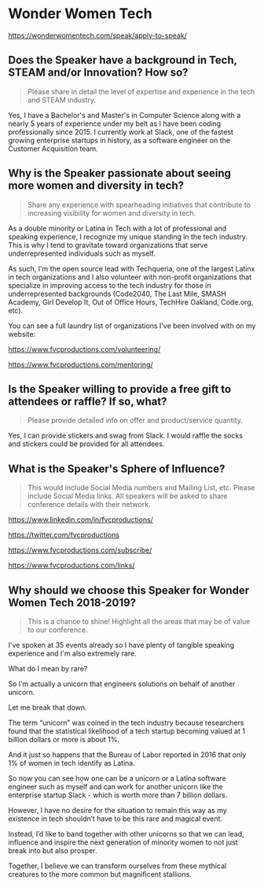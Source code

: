 # Wonder Women Tech

https://wonderwomentech.com/speak/apply-to-speak/

## Does the Speaker have a background in Tech, STEAM and/or Innovation? How so?

> Please share in detail the level of expertise and experience in the tech and STEAM industry.

Yes, I have a Bachelor's and Master's in Computer Science along with a nearly 5 years of experience under my belt as I have been coding professionally since 2015. I currently work at Slack, one of the fastest growing enterprise startups in history, as a software engineer on the Customer Acquisition team.

## Why is the Speaker passionate about seeing more women and diversity in tech?

> Share any experience with spearheading initiatives that contribute to increasing visibility for women and diversity in tech.

As a double minority or Latina in Tech with a lot of professional and speaking experience, I recognize my unique standing in the tech industry. This is why I tend to gravitate toward organizations that serve underrepresented individuals such as myself.

As such, I'm the open source lead with Techqueria, one of the largest Latinx in tech organizations and I also volunteer with non-profit organizations that specialize in improving access to the tech industry for those in underrepresented backgrounds (Code2040, The Last Mile, SMASH Academy, Girl Develop It, Out of Office Hours, TechHire Oakland, Code.org, etc).

You can see a full laundry list of organizations I've been involved with on my website:

https://www.fvcproductions.com/volunteering/

https://www.fvcproductions.com/mentoring/

## Is the Speaker willing to provide a free gift to attendees or raffle? If so, what?

> Please provide detailed info on offer and product/service quantity.

Yes, I can provide stickers and swag from Slack. I would raffle the socks and stickers could be provided for all attendees.

## What is the Speaker's Sphere of Influence?

> This would include Social Media numbers and Mailing List, etc. Please include Social Media links. All speakers will be asked to share conference details with their network.

https://www.linkedin.com/in/fvcproductions/

https://twitter.com/fvcproductions

https://www.fvcproductions.com/subscribe/

https://www.fvcproductions.com/links/

## Why should we choose this Speaker for Wonder Women Tech 2018-2019?

> This is a chance to shine! Highlight all the areas that may be of value to our conference.

I've spoken at 35 events already so I have plenty of tangible speaking experience and I'm also extremely rare.

What do I mean by rare?

So I’m actually a unicorn that engineers solutions on behalf of another unicorn.

Let me break that down.

The term “unicorn” was coined in the tech industry because researchers found that the statistical likelihood of a tech startup becoming valued at 1 billion dollars or more is about 1%.

And it just so happens that the Bureau of Labor reported in 2016 that only 1% of women in tech identify as Latina.

So now you can see how one can be a unicorn or a Latina software engineer such as myself and can work for another unicorn like the enterprise startup Slack - which is worth more than 7 billion dollars.

However, I have no desire for the situation to remain this way as my existence in tech shouldn’t have to be this rare and magical event.

Instead, I’d like to band together with other unicorns so that we can lead, influence and inspire the next generation of minority women to not just break into but also prosper.

Together, I believe we can transform ourselves from these mythical creatures to the more common but magnificent stallions.
